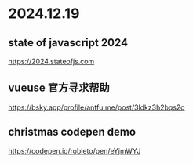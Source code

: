 # 2024.12.19

## state of javascript 2024

https://2024.stateofjs.com 

## vueuse 官方寻求帮助

https://bsky.app/profile/antfu.me/post/3ldkz3h2bqs2o

## christmas codepen demo

https://codepen.io/robleto/pen/eYjmWYJ